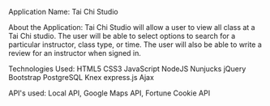 Application Name: Tai Chi Studio

About the Application: 
Tai Chi Studio will allow a user to view all class at a Tai Chi studio.  The user will be able to select options to search for a particular instructor, class type, or time.
The user will also be able to write a review for an instructor when signed in. 

Technologies Used:
HTML5
CSS3
JavaScript
NodeJS
Nunjucks
jQuery
Bootstrap
PostgreSQL
Knex
express.js
Ajax

API's used: Local API, Google Maps API, Fortune Cookie API
